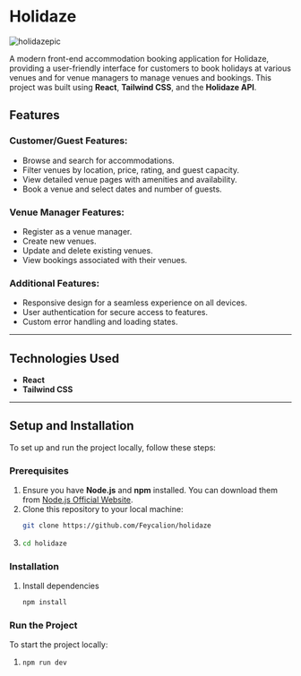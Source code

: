 # Holidaze

![holidazepic](https://github.com/user-attachments/assets/a9456396-8714-43a6-998a-7ab69c2a1a06)


A modern front-end accommodation booking application for Holidaze, providing a user-friendly interface for customers to book holidays at various venues and for venue managers to manage venues and bookings. This project was built using **React**, **Tailwind CSS**, and the **Holidaze API**.

## Features

### Customer/Guest Features:

- Browse and search for accommodations.
- Filter venues by location, price, rating, and guest capacity.
- View detailed venue pages with amenities and availability.
- Book a venue and select dates and number of guests.

### Venue Manager Features:

- Register as a venue manager.
- Create new venues.
- Update and delete existing venues.
- View bookings associated with their venues.

### Additional Features:

- Responsive design for a seamless experience on all devices.
- User authentication for secure access to features.
- Custom error handling and loading states.

---

## Technologies Used

- **React**
- **Tailwind CSS**

---

## Setup and Installation

To set up and run the project locally, follow these steps:

### Prerequisites

1. Ensure you have **Node.js** and **npm** installed. You can download them from [Node.js Official Website](https://nodejs.org/).
2. Clone this repository to your local machine:
   ```bash
   git clone https://github.com/Feycalion/holidaze
   ```
3. ```bash
   cd holidaze
   ```

### Installation

1. Install dependencies
   ```bash
   npm install
   ```

### Run the Project

To start the project locally:

1. ```bash
   npm run dev
   ```

